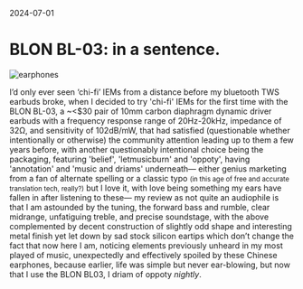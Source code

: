 2024-07-01
# BLON BL-03: in a sentence.
![earphones](assets/iems.avif)

I’d only ever seen ‘chi-fi’ IEMs from a distance before my bluetooth TWS earbuds broke, when I decided to try 'chi-fi' IEMs for the first time with the BLON BL-03, a ~<$30 pair of 10mm carbon diaphragm dynamic driver earbuds with a frequency response range of 20Hz-20kHz, impedance of 32Ω, and sensitivity of 102dB/mW, that had satisfied (questionable whether intentionally or otherwise) the community attention leading up to them a few years before, with another questionably intentional choice being the packaging, featuring 'belief', 'letmusicburn' and 'oppoty', having 'annotation' and 'music and driams' underneath&mdash; either genius marketing from a fan of alternate spelling or a classic typo <small>(in this age of free and accurate translation tech, really?)</small> but I love it, with love being something my ears have fallen in after listening to these&mdash; my review as not quite an audiophile is that I am astounded by the tuning, the forward bass and rumble, clear midrange, unfatiguing treble, and precise soundstage, with the above complemented by decent construction of slightly odd shape and interesting metal finish yet let down by sad stock silicon eartips which don’t change the fact that now here I am, noticing elements previously unheard in my most played of music, unexpectedly and effectively spoiled by these Chinese earphones, because earlier, life was simple but never ear-blowing, but now that I use the BLON BL03, I driam of oppoty _nightly_.